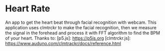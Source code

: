 # Heart Rate
An app to get the heart beat through facial recognition with webcam. This application uses clmtrckr to make the facial recognition, then we measure the signal in the forehead and process it with FFT algorithm to find the BPM of your heart.
Thanks to:
   [p5.js]: <https://p5js.org>
   [clmtrckr.js]: <https://www.auduno.com/clmtrackr/docs/reference.html>
